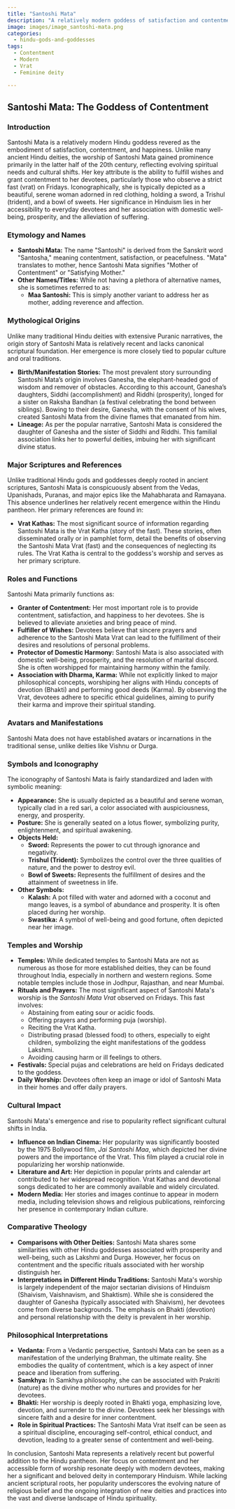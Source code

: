 ```yaml
---
title: "Santoshi Mata"
description: "A relatively modern goddess of satisfaction and contentment."
image: images/image_santoshi-mata.png
categories:
  - hindu-gods-and-goddesses
tags:
  - Contentment
  - Modern
  - Vrat
  - Feminine deity

---
```


## Santoshi Mata: The Goddess of Contentment

### Introduction

Santoshi Mata is a relatively modern Hindu goddess revered as the embodiment of satisfaction, contentment, and happiness. Unlike many ancient Hindu deities, the worship of Santoshi Mata gained prominence primarily in the latter half of the 20th century, reflecting evolving spiritual needs and cultural shifts. Her key attribute is the ability to fulfill wishes and grant contentment to her devotees, particularly those who observe a strict fast (vrat) on Fridays. Iconographically, she is typically depicted as a beautiful, serene woman adorned in red clothing, holding a sword, a Trishul (trident), and a bowl of sweets. Her significance in Hinduism lies in her accessibility to everyday devotees and her association with domestic well-being, prosperity, and the alleviation of suffering.

###  Etymology and Names

*   **Santoshi Mata:** The name "Santoshi" is derived from the Sanskrit word "Santosha," meaning contentment, satisfaction, or peacefulness. "Mata" translates to mother, hence Santoshi Mata signifies "Mother of Contentment" or "Satisfying Mother."
*   **Other Names/Titles:** While not having a plethora of alternative names, she is sometimes referred to as:
    *   **Maa Santoshi:** This is simply another variant to address her as mother, adding reverence and affection.

###  Mythological Origins

Unlike many traditional Hindu deities with extensive Puranic narratives, the origin story of Santoshi Mata is relatively recent and lacks canonical scriptural foundation. Her emergence is more closely tied to popular culture and oral traditions.

*   **Birth/Manifestation Stories:** The most prevalent story surrounding Santoshi Mata’s origin involves Ganesha, the elephant-headed god of wisdom and remover of obstacles. According to this account, Ganesha’s daughters, Siddhi (accomplishment) and Riddhi (prosperity), longed for a sister on Raksha Bandhan (a festival celebrating the bond between siblings). Bowing to their desire, Ganesha, with the consent of his wives, created Santoshi Mata from the divine flames that emanated from him.
*   **Lineage:** As per the popular narrative, Santoshi Mata is considered the daughter of Ganesha and the sister of Siddhi and Riddhi. This familial association links her to powerful deities, imbuing her with significant divine status.

###  Major Scriptures and References

Unlike traditional Hindu gods and goddesses deeply rooted in ancient scriptures, Santoshi Mata is conspicuously absent from the Vedas, Upanishads, Puranas, and major epics like the Mahabharata and Ramayana. This absence underlines her relatively recent emergence within the Hindu pantheon. Her primary references are found in:

*   **Vrat Kathas:** The most significant source of information regarding Santoshi Mata is the Vrat Katha (story of the fast). These stories, often disseminated orally or in pamphlet form, detail the benefits of observing the Santoshi Mata Vrat (fast) and the consequences of neglecting its rules. The Vrat Katha is central to the goddess's worship and serves as her primary scripture.

###  Roles and Functions

Santoshi Mata primarily functions as:

*   **Granter of Contentment:** Her most important role is to provide contentment, satisfaction, and happiness to her devotees. She is believed to alleviate anxieties and bring peace of mind.
*   **Fulfiller of Wishes:** Devotees believe that sincere prayers and adherence to the Santoshi Mata Vrat can lead to the fulfillment of their desires and resolutions of personal problems.
*   **Protector of Domestic Harmony:** Santoshi Mata is also associated with domestic well-being, prosperity, and the resolution of marital discord. She is often worshipped for maintaining harmony within the family.
*   **Association with Dharma, Karma:** While not explicitly linked to major philosophical concepts, worshiping her aligns with Hindu concepts of devotion (Bhakti) and performing good deeds (Karma). By observing the Vrat, devotees adhere to specific ethical guidelines, aiming to purify their karma and improve their spiritual standing.

###  Avatars and Manifestations

Santoshi Mata does not have established avatars or incarnations in the traditional sense, unlike deities like Vishnu or Durga.

###  Symbols and Iconography

The iconography of Santoshi Mata is fairly standardized and laden with symbolic meaning:

*   **Appearance:** She is usually depicted as a beautiful and serene woman, typically clad in a red sari, a color associated with auspiciousness, energy, and prosperity.
*   **Posture:** She is generally seated on a lotus flower, symbolizing purity, enlightenment, and spiritual awakening.
*   **Objects Held:**
    *   **Sword:** Represents the power to cut through ignorance and negativity.
    *   **Trishul (Trident):** Symbolizes the control over the three qualities of nature, and the power to destroy evil.
    *   **Bowl of Sweets:** Represents the fulfillment of desires and the attainment of sweetness in life.
*   **Other Symbols:**
    *   **Kalash:** A pot filled with water and adorned with a coconut and mango leaves, is a symbol of abundance and prosperity. It is often placed during her worship.
    *   **Swastika:** A symbol of well-being and good fortune, often depicted near her image.

###  Temples and Worship

*   **Temples:** While dedicated temples to Santoshi Mata are not as numerous as those for more established deities, they can be found throughout India, especially in northern and western regions. Some notable temples include those in Jodhpur, Rajasthan, and near Mumbai.
*   **Rituals and Prayers:** The most significant aspect of Santoshi Mata's worship is the *Santoshi Mata Vrat* observed on Fridays. This fast involves:
    *   Abstaining from eating sour or acidic foods.
    *   Offering prayers and performing puja (worship).
    *   Reciting the Vrat Katha.
    *   Distributing prasad (blessed food) to others, especially to eight children, symbolizing the eight manifestations of the goddess Lakshmi.
    *   Avoiding causing harm or ill feelings to others.
*   **Festivals:** Special pujas and celebrations are held on Fridays dedicated to the goddess.
*   **Daily Worship:** Devotees often keep an image or idol of Santoshi Mata in their homes and offer daily prayers.

###  Cultural Impact

Santoshi Mata's emergence and rise to popularity reflect significant cultural shifts in India.

*   **Influence on Indian Cinema:** Her popularity was significantly boosted by the 1975 Bollywood film, *Jai Santoshi Maa*, which depicted her divine powers and the importance of the Vrat. This film played a crucial role in popularizing her worship nationwide.
*   **Literature and Art:** Her depiction in popular prints and calendar art contributed to her widespread recognition. Vrat Kathas and devotional songs dedicated to her are commonly available and widely circulated.
*   **Modern Media:** Her stories and images continue to appear in modern media, including television shows and religious publications, reinforcing her presence in contemporary Indian culture.

###  Comparative Theology

*   **Comparisons with Other Deities:** Santoshi Mata shares some similarities with other Hindu goddesses associated with prosperity and well-being, such as Lakshmi and Durga. However, her focus on contentment and the specific rituals associated with her worship distinguish her.
*   **Interpretations in Different Hindu Traditions:** Santoshi Mata's worship is largely independent of the major sectarian divisions of Hinduism (Shaivism, Vaishnavism, and Shaktism). While she is considered the daughter of Ganesha (typically associated with Shaivism), her devotees come from diverse backgrounds. The emphasis on Bhakti (devotion) and personal relationship with the deity is prevalent in her worship.

###  Philosophical Interpretations

*   **Vedanta:** From a Vedantic perspective, Santoshi Mata can be seen as a manifestation of the underlying Brahman, the ultimate reality. She embodies the quality of contentment, which is a key aspect of inner peace and liberation from suffering.
*   **Samkhya:** In Samkhya philosophy, she can be associated with Prakriti (nature) as the divine mother who nurtures and provides for her devotees.
*   **Bhakti:** Her worship is deeply rooted in Bhakti yoga, emphasizing love, devotion, and surrender to the divine. Devotees seek her blessings with sincere faith and a desire for inner contentment.
*   **Role in Spiritual Practices:** The Santoshi Mata Vrat itself can be seen as a spiritual discipline, encouraging self-control, ethical conduct, and devotion, leading to a greater sense of contentment and well-being.

In conclusion, Santoshi Mata represents a relatively recent but powerful addition to the Hindu pantheon. Her focus on contentment and her accessible form of worship resonate deeply with modern devotees, making her a significant and beloved deity in contemporary Hinduism. While lacking ancient scriptural roots, her popularity underscores the evolving nature of religious belief and the ongoing integration of new deities and practices into the vast and diverse landscape of Hindu spirituality.


